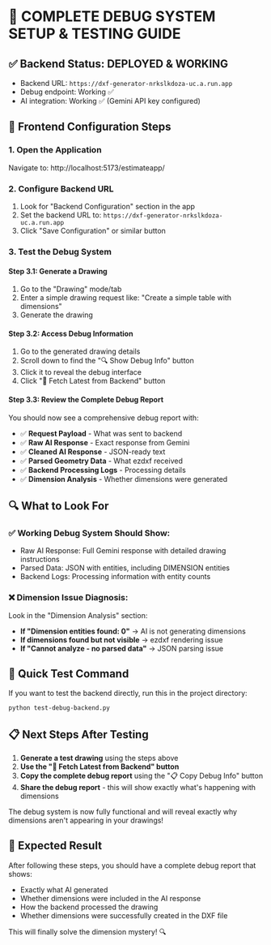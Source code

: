 # 🔧 COMPLETE DEBUG SYSTEM SETUP & TESTING GUIDE

## ✅ Backend Status: DEPLOYED & WORKING
- Backend URL: `https://dxf-generator-nrkslkdoza-uc.a.run.app`
- Debug endpoint: Working ✅
- AI integration: Working ✅ (Gemini API key configured)

## 🎯 Frontend Configuration Steps

### 1. Open the Application
Navigate to: http://localhost:5173/estimateapp/

### 2. Configure Backend URL
1. Look for "Backend Configuration" section in the app
2. Set the backend URL to: `https://dxf-generator-nrkslkdoza-uc.a.run.app`
3. Click "Save Configuration" or similar button

### 3. Test the Debug System

#### Step 3.1: Generate a Drawing
1. Go to the "Drawing" mode/tab
2. Enter a simple drawing request like: "Create a simple table with dimensions"
3. Generate the drawing

#### Step 3.2: Access Debug Information
1. Go to the generated drawing details
2. Scroll down to find the "🔍 Show Debug Info" button
3. Click it to reveal the debug interface
4. Click "🚀 Fetch Latest from Backend" button

#### Step 3.3: Review the Complete Debug Report
You should now see a comprehensive debug report with:
- ✅ **Request Payload** - What was sent to backend
- ✅ **Raw AI Response** - Exact response from Gemini
- ✅ **Cleaned AI Response** - JSON-ready text
- ✅ **Parsed Geometry Data** - What ezdxf received
- ✅ **Backend Processing Logs** - Processing details
- ✅ **Dimension Analysis** - Whether dimensions were generated

## 🔍 What to Look For

### ✅ Working Debug System Should Show:
- Raw AI Response: Full Gemini response with detailed drawing instructions
- Parsed Data: JSON with entities, including DIMENSION entities
- Backend Logs: Processing information with entity counts

### ❌ Dimension Issue Diagnosis:
Look in the "Dimension Analysis" section:
- **If "Dimension entities found: 0"** → AI is not generating dimensions
- **If dimensions found but not visible** → ezdxf rendering issue
- **If "Cannot analyze - no parsed data"** → JSON parsing issue

## 🧪 Quick Test Command

If you want to test the backend directly, run this in the project directory:
```bash
python test-debug-backend.py
```

## 📋 Next Steps After Testing

1. **Generate a test drawing** using the steps above
2. **Use the "🚀 Fetch Latest from Backend" button** 
3. **Copy the complete debug report** using the "📋 Copy Debug Info" button
4. **Share the debug report** - this will show exactly what's happening with dimensions

The debug system is now fully functional and will reveal exactly why dimensions aren't appearing in your drawings!

## 🎉 Expected Result

After following these steps, you should have a complete debug report that shows:
- Exactly what AI generated
- Whether dimensions were included in the AI response
- How the backend processed the drawing
- Whether dimensions were successfully created in the DXF file

This will finally solve the dimension mystery! 🔍